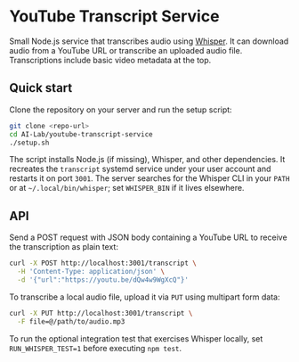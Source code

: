 # YouTube Transcript Service

Small Node.js service that transcribes audio using [Whisper](https://github.com/openai/whisper). It can download audio from a YouTube URL or transcribe an uploaded audio file. Transcriptions include basic video metadata at the top.

## Quick start

Clone the repository on your server and run the setup script:

```bash
git clone <repo-url>
cd AI-Lab/youtube-transcript-service
./setup.sh
```

The script installs Node.js (if missing), Whisper, and other dependencies. It recreates the `transcript` systemd service under your user account and restarts it on port `3001`.
The server searches for the Whisper CLI in your `PATH` or at `~/.local/bin/whisper`; set `WHISPER_BIN` if it lives elsewhere.

## API

Send a POST request with JSON body containing a YouTube URL to receive the transcription as plain text:

```bash
curl -X POST http://localhost:3001/transcript \
  -H 'Content-Type: application/json' \
  -d '{"url":"https://youtu.be/dQw4w9WgXcQ"}'
```

To transcribe a local audio file, upload it via `PUT` using multipart form data:

```bash
curl -X PUT http://localhost:3001/transcript \
  -F file=@/path/to/audio.mp3
```

To run the optional integration test that exercises Whisper locally, set `RUN_WHISPER_TEST=1` before executing `npm test`.

